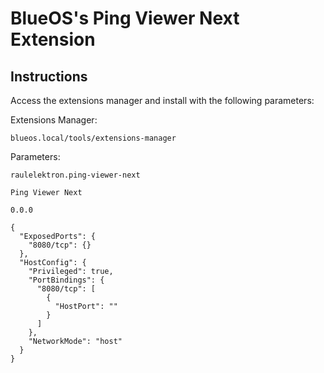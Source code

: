 # BlueOS's Ping Viewer Next Extension

## Instructions

Access the extensions manager and install with the following parameters:

Extensions Manager:

```shell
blueos.local/tools/extensions-manager
```

Parameters:

```shell
raulelektron.ping-viewer-next

Ping Viewer Next

0.0.0

{
  "ExposedPorts": {
    "8080/tcp": {}
  },
  "HostConfig": {
    "Privileged": true,
    "PortBindings": {
      "8080/tcp": [
        {
          "HostPort": ""
        }
      ]
    },
    "NetworkMode": "host"
  }
}
```
